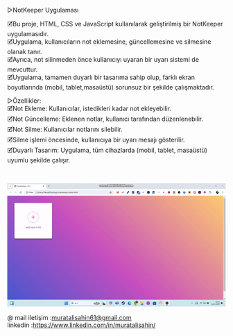 ▷NotKeeper Uygulaması<br>

🗹Bu proje, HTML, CSS ve JavaScript kullanılarak geliştirilmiş bir NotKeeper uygulamasıdır. <br>
🗹Uygulama, kullanıcıların not eklemesine, güncellemesine ve silmesine olanak tanır.<br>
🗹Ayrıca, not silinmeden önce kullanıcıyı uyaran bir uyarı sistemi de mevcuttur. <br>
🗹Uygulama, tamamen duyarlı bir tasarıma sahip olup, farklı ekran boyutlarında (mobil, tablet,masaüstü)
 sorunsuz bir şekilde çalışmaktadır.<br>

▷Özellikler:<br>
🗹Not Ekleme: Kullanıcılar, istedikleri kadar not ekleyebilir.<br>
🗹Not Güncelleme: Eklenen notlar, kullanıcı tarafından düzenlenebilir.<br>
🗹Not Silme: Kullanıcılar notlarını silebilir.<br>
🗹Silme işlemi öncesinde, kullanıcıya bir uyarı mesajı gösterilir.<br>
🗹Duyarlı Tasarım: Uygulama, tüm cihazlarda (mobil, tablet, masaüstü) uyumlu şekilde çalışır.<br>

<br>

![alt text](nootkeeepe-video-to-gif-converter-1.gif)<br>

@ mail iletişim :muratalisahin61@gmail.com<br>
linkedin :https://www.linkedin.com/in/muratalisahin/<br>
